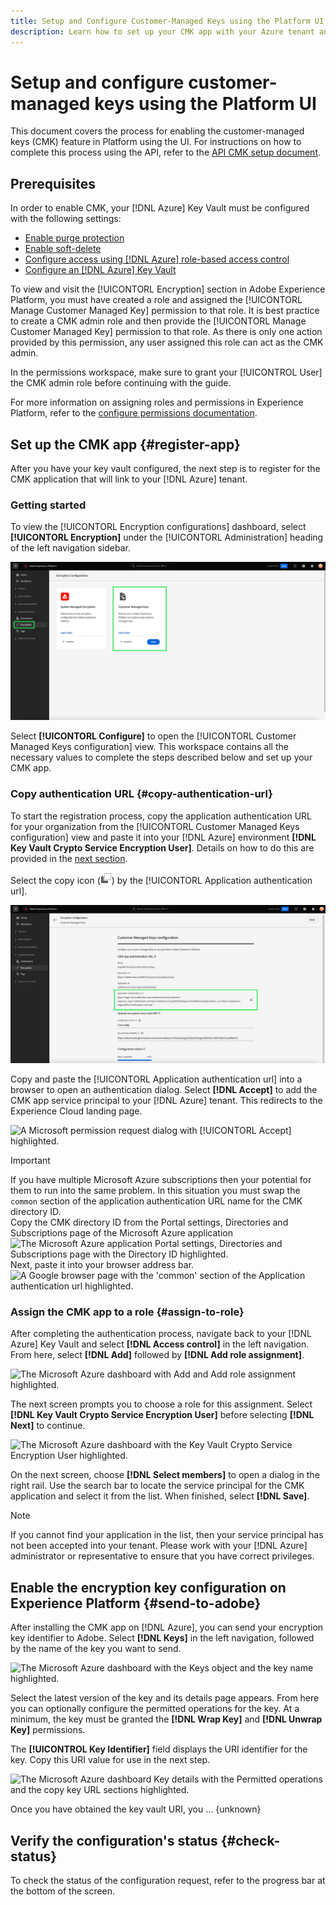 ```yaml
---
title: Setup and Configure Customer-Managed Keys using the Platform UI
description: Learn how to set up your CMK app with your Azure tenant and send your encryption key ID to Adobe Experience Platform.
---
```

# Setup and configure customer-managed keys using the Platform UI

This document covers the process for enabling the customer-managed keys (CMK) feature in Platform using the UI. For instructions on how to complete this process using the API, refer to the [API CMK setup document](./ui-cmk-setup.md).

## Prerequisites

In order to enable CMK, your [!DNL Azure] Key Vault must be configured with the following settings:

* [Enable purge protection](https://learn.microsoft.com/en-us/azure/key-vault/general/soft-delete-overview#purge-protection)
* [Enable soft-delete](https://learn.microsoft.com/en-us/azure/key-vault/general/soft-delete-overview)
* [Configure access using [!DNL Azure] role-based access control](https://learn.microsoft.com/en-us/azure/role-based-access-control/)
* [Configure an [!DNL Azure] Key Vault](./azure-key-vault-config.md)

To view and visit the [!UICONTORL Encryption] section in Adobe Experience Platform, you must have created a role and assigned the [!UICONTORL Manage Customer Managed Key] permission to that role. It is best practice to create a CMK admin role and then provide the [!UICONTORL Manage Customer Managed Key] permission to that role. As there is only one action provided by this permission, any user assigned this role can act as the CMK admin.

In the permissions workspace, make sure to grant your [!UICONTROL User] the CMK admin role before continuing with the guide. 

For more information on assigning roles and permissions in Experience Platform, refer to the [configure permissions documentation](https://experienceleague.adobe.com/docs/platform-learn/getting-started-for-data-architects-and-data-engineers/configure-permissions.html).

## Set up the CMK app {#register-app}

After you have your key vault configured, the next step is to register for the CMK application that will link to your [!DNL Azure] tenant.

<!-- Not idea if the stuff below is accurate. Fact check -->

### Getting started

<!-- Registering the CMK app requires you to ... -->

To view the [!UICONTORL Encryption configurations] dashboard, select **[!UICONTORL Encryption]** under the [!UICONTORL Administration] heading of the left navigation sidebar.

![The Encryption configuration dashboard with Encryption and the Customer Managed Keys card highlighted.](../../images/governance-privacy-security/customer-managed-keys/encryption-configraion.png)

Select **[!UICONTORL Configure]** to open the [!UICONTORL Customer Managed Keys configuration] view. This workspace contains all the necessary values to complete the steps described below and set up your CMK app.

<!-- .. performing the integration with your Azure Key vault. -->

### Copy authentication URL {#copy-authentication-url}

To start the registration process, copy the application authentication URL for your organization from the [!UICONTORL Customer Managed Keys configuration] view and paste it into your [!DNL Azure] environment **[!DNL Key Vault Crypto Service Encryption User]**. Details on how to do this are provided in the [next section](#assign-to-role). 

Select the copy icon (![The copy icon.](../../images/governance-privacy-security/customer-managed-keys/copy-icon.png)) by the [!UICONTORL Application authentication url].

![The [!UICONTORL Customer Managed Keys configuration] view with the Application authentication url section highlighted.](../../images/governance-privacy-security/customer-managed-keys/application-authentication-url.png)

Copy and paste the [!UICONTORL Application authentication url] into a browser to open an authentication dialog. Select **[!DNL Accept]** to add the CMK app service principal to your [!DNL Azure] tenant. This redirects to the Experience Cloud landing page.

![A Microsoft permission request dialog with [!UICONTORL Accept] highlighted.](../images/governance-privacy-security/customer-managed-keys/app-permission.png)

>[!IMPORTANT]
>
>If you have multiple Microsoft Azure subscriptions then your  potential for them to run into the same problem. In this situation you must swap the `common` section of the application authentication URL name for the CMK directory ID.<br>Copy the CMK directory ID from the Portal settings, Directories and Subscriptions page of the Microsoft Azure application<br>![The Microsoft Azure application Portal settings, Directories and Subscriptions page with the Directory ID highlighted.]()<br>Next, paste it into your browser address bar.<br>![A Google browser page with the 'common' section of the Application authentication url highlighted.]()

### Assign the CMK app to a role {#assign-to-role}

After completing the authentication process, navigate back to your [!DNL Azure] Key Vault and select **[!DNL Access control]** in the left navigation. From here, select **[!DNL Add]** followed by **[!DNL Add role assignment]**.

![The Microsoft Azure dashboard with Add and Add role assignment highlighted.](../images/governance-privacy-security/customer-managed-keys/add-role-assignment.png)

The next screen prompts you to choose a role for this assignment. Select **[!DNL Key Vault Crypto Service Encryption User]** before selecting **[!DNL Next]** to continue.

![The Microsoft Azure dashboard with the Key Vault Crypto Service Encryption User highlighted.](../images/governance-privacy-security/customer-managed-keys/select-role.png)

On the next screen, choose **[!DNL Select members]** to open a dialog in the right rail. Use the search bar to locate the service principal for the CMK application and select it from the list. When finished, select **[!DNL Save]**.

>[!NOTE]
>
>If you cannot find your application in the list, then your service principal has not been accepted into your tenant. Please work with your [!DNL Azure] administrator or representative to ensure that you have correct privileges.

## Enable the encryption key configuration on Experience Platform {#send-to-adobe}

After installing the CMK app on [!DNL Azure], you can send your encryption key identifier to Adobe. Select **[!DNL Keys]** in the left navigation, followed by the name of the key you want to send.

![The Microsoft Azure dashboard with the Keys object and the key name highlighted.](../images/governance-privacy-security/customer-managed-keys/select-key.png)

Select the latest version of the key and its details page appears. From here you can optionally configure the permitted operations for the key. At a minimum, the key must be granted the **[!DNL Wrap Key]** and **[!DNL Unwrap Key]** permissions.

The **[!UICONTROL Key Identifier]** field displays the URI identifier for the key. Copy this URI value for use in the next step.

![The Microsoft Azure dashboard Key details with the Permitted operations and the copy key URL sections highlighted.](../images/governance-privacy-security/customer-managed-keys/copy-key-url.png)

Once you have obtained the key vault URI, you ... {unknown}

## Verify the configuration's status {#check-status}

<!-- unconfirmed -->

To check the status of the configuration request, refer to the progress bar at the bottom of the screen.

